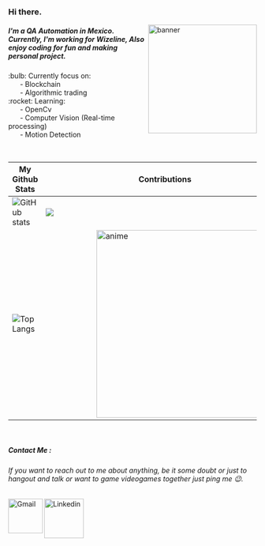 ### Hi there.
<img align="right" alt="banner" width="220" hight="100" src="https://i.pinimg.com/originals/70/0a/db/700adb620aa20f74458693992810d182.jpg" />

##### I'm a QA Automation in Mexico. Currently, I'm working for Wizeline, Also enjoy coding for fun and making personal project.

<p>
:bulb: Currently focus on:<br>
&nbsp;&nbsp;&nbsp;&nbsp;&nbsp;&nbsp;- Blockchain<br>
&nbsp;&nbsp;&nbsp;&nbsp;&nbsp;&nbsp;- Algorithmic trading<br>
:rocket: Learning:<br>
&nbsp;&nbsp;&nbsp;&nbsp;&nbsp;&nbsp;- OpenCv<br>
&nbsp;&nbsp;&nbsp;&nbsp;&nbsp;&nbsp;- Computer Vision (Real-time processing)<br>
&nbsp;&nbsp;&nbsp;&nbsp;&nbsp;&nbsp;- Motion Detection<br>
</p>
<br>

| <strong>My Github Stats</strong> | Contributions |
| ------------- | ------------- |
| ![GitHub stats](https://github-readme-stats.vercel.app/api?username=kalido&show_icons=true&count_private=true&include_all_commits=true&theme=radical)<br> | <img align="center" src="https://github-readme-streak-stats.herokuapp.com/?user=kalido&theme=radical&hide_border=true"/>  |
| ![Top Langs](https://github-readme-stats.vercel.app/api/top-langs/?username=kalido&langs_count_private=true&theme=radical)  | &nbsp;&nbsp;&nbsp;&nbsp;&nbsp;&nbsp;&nbsp;&nbsp;&nbsp;&nbsp;&nbsp;&nbsp;&nbsp;&nbsp;&nbsp;&nbsp;&nbsp;&nbsp;&nbsp;&nbsp;&nbsp;&nbsp;&nbsp;&nbsp;<img align="center" alt="anime" width="380" hight="100" src="https://i.pinimg.com/originals/cc/44/f4/cc44f41fee8c129ab6e864e4fa0d66ba.jpg" />  |
<br>

##### Contact Me :
###### If you want to reach out to me about anything, be it some doubt or just to hangout and talk or want to game videogames together just ping me 😉.
<a href="mailto:mandrive.00@gmail.com">
 <img align="left" alt="Gmail" width="70" hight="100" src="https://github.com/Xx-Ashutosh-xX/Xx-Ashutosh-xX/blob/master/assets/icons/gmail.png" />
</a>
<a href="https://www.linkedin.com/in/kalid-m/">
  <img align="left" alt="Linkedin" width="80" hight="100" src="https://github.com/Xx-Ashutosh-xX/Xx-Ashutosh-xX/blob/master/assets/icons/linkedin.png" />
</a>

 
